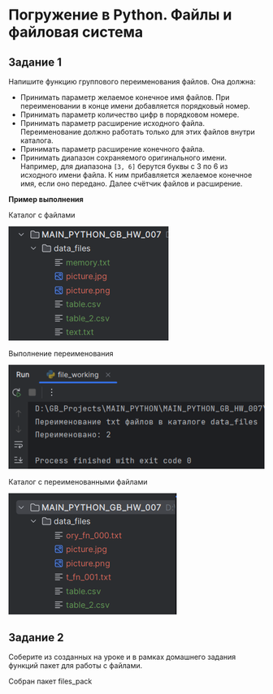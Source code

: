 # Погружение в Python. Файлы и файловая система

## Задание 1

Напишите функцию группового переименования файлов. Она должна:
- Принимать параметр желаемое конечное имя файлов. При переименовании в конце имени добавляется порядковый номер.
- Принимать параметр количество цифр в порядковом номере.
- Принимать параметр расширение исходного файла. Переименование должно работать только для этих файлов внутри каталога.
- Принимать параметр расширение конечного файла.
- Принимать диапазон сохраняемого оригинального имени. Например, для диапазона ```[3, 6]``` берутся буквы с 3 по 6 из исходного имени файла. К ним прибавляется желаемое конечное имя, если оно передано. Далее счётчик файлов и расширение.

**Пример выполнения**

Каталог с файлами

![img.png](img/img_1-01.png)

Выполнение переименования

![img.png](img/img_1-02.png)

Каталог с переименованными файлами

![img.png](img/img_1-03.png)

## Задание 2

Соберите из созданных на уроке и в рамках домашнего задания функций пакет для работы с файлами.

Собран пакет files_pack  
